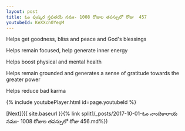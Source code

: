```yaml
---
layout: post
title: ఓం పుష్కర స్తపతయే నమః- 1008 రోజుల తపస్సులో రోజు  457
youtubeId: KeXXcn0YegM
---
```

 
 
Helps get goodness, bliss and peace and God's blessings
 
Helps remain focused, help generate inner energy 
 
Helps boost physical and mental health 
 
Helps remain grounded and generates a sense of gratitude towards the greater power 
 
Helps reduce bad karma
 
 
 
 


{% include youtubePlayer.html id=page.youtubeId %}
 
[Next]({{ site.baseurl }}{% link  split1/_posts/2017-10-01-ఓం నాందికారాయ నమః- 1008 రోజుల తపస్సులో రోజు  456.md%})
 
